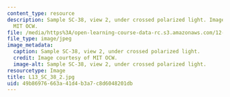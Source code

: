 ```yaml
---
content_type: resource
description: Sample SC-38, view 2, under crossed polarized light. Image courtesy of
  MIT OCW.
file: /media/https%3A/open-learning-course-data-rc.s3.amazonaws.com/12-109-petrology-fall-2005/49b86976663a41d4b3a7c8d6048201db_L13_SC_38_2.jpg
file_type: image/jpeg
image_metadata:
  caption: Sample SC-38, view 2, under crossed polarized light.
  credit: Image courtesy of MIT OCW.
  image-alt: Sample SC-38, view 2, under crossed polarized light.
resourcetype: Image
title: L13_SC_38_2.jpg
uid: 49b86976-663a-41d4-b3a7-c8d6048201db
---
```

